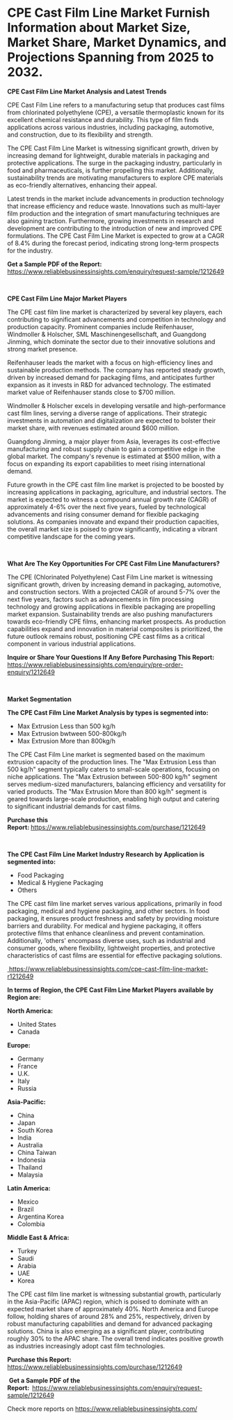 <p><h1>CPE Cast Film Line Market Furnish Information about Market Size, Market Share, Market Dynamics, and Projections Spanning from 2025 to 2032.</h1></p><p><strong>CPE Cast Film Line Market Analysis and Latest Trends</strong></p>
<p><p>CPE Cast Film Line refers to a manufacturing setup that produces cast films from chlorinated polyethylene (CPE), a versatile thermoplastic known for its excellent chemical resistance and durability. This type of film finds applications across various industries, including packaging, automotive, and construction, due to its flexibility and strength.</p><p>The CPE Cast Film Line Market is witnessing significant growth, driven by increasing demand for lightweight, durable materials in packaging and protective applications. The surge in the packaging industry, particularly in food and pharmaceuticals, is further propelling this market. Additionally, sustainability trends are motivating manufacturers to explore CPE materials as eco-friendly alternatives, enhancing their appeal.</p><p>Latest trends in the market include advancements in production technology that increase efficiency and reduce waste. Innovations such as multi-layer film production and the integration of smart manufacturing techniques are also gaining traction. Furthermore, growing investments in research and development are contributing to the introduction of new and improved CPE formulations. The CPE Cast Film Line Market is expected to grow at a CAGR of 8.4% during the forecast period, indicating strong long-term prospects for the industry.</p></p>
<p><strong>Get a Sample PDF of the Report:&nbsp;</strong> <a href="https://www.reliablebusinessinsights.com/enquiry/request-sample/1212649?utm_campaign=3288&utm_medium=2&utm_source=Github&utm_content=ia&utm_term=24032025&utm_id=cpe-cast-film-line">https://www.reliablebusinessinsights.com/enquiry/request-sample/1212649</a></p>
<p>&nbsp;</p>
<p><strong>CPE Cast Film Line Major Market Players</strong></p>
<p><p>The CPE cast film line market is characterized by several key players, each contributing to significant advancements and competition in technology and production capacity. Prominent companies include Reifenhauser, Windmoller & Holscher, SML Maschinengesellschaft, and Guangdong Jinming, which dominate the sector due to their innovative solutions and strong market presence.</p><p>Reifenhauser leads the market with a focus on high-efficiency lines and sustainable production methods. The company has reported steady growth, driven by increased demand for packaging films, and anticipates further expansion as it invests in R&D for advanced technology. The estimated market value of Reifenhauser stands close to $700 million.</p><p>Windmoller & Holscher excels in developing versatile and high-performance cast film lines, serving a diverse range of applications. Their strategic investments in automation and digitalization are expected to bolster their market share, with revenues estimated around $600 million.</p><p>Guangdong Jinming, a major player from Asia, leverages its cost-effective manufacturing and robust supply chain to gain a competitive edge in the global market. The company's revenue is estimated at $500 million, with a focus on expanding its export capabilities to meet rising international demand.</p><p>Future growth in the CPE cast film line market is projected to be boosted by increasing applications in packaging, agriculture, and industrial sectors. The market is expected to witness a compound annual growth rate (CAGR) of approximately 4-6% over the next five years, fueled by technological advancements and rising consumer demand for flexible packaging solutions. As companies innovate and expand their production capacities, the overall market size is poised to grow significantly, indicating a vibrant competitive landscape for the coming years.</p></p>
<p>&nbsp;</p>
<p><strong>What Are The Key Opportunities For CPE Cast Film Line Manufacturers?</strong></p>
<p><p>The CPE (Chlorinated Polyethylene) Cast Film Line market is witnessing significant growth, driven by increasing demand in packaging, automotive, and construction sectors. With a projected CAGR of around 5-7% over the next five years, factors such as advancements in film processing technology and growing applications in flexible packaging are propelling market expansion. Sustainability trends are also pushing manufacturers towards eco-friendly CPE films, enhancing market prospects. As production capabilities expand and innovation in material composites is prioritized, the future outlook remains robust, positioning CPE cast films as a critical component in various industrial applications.</p></p>
<p><strong>Inquire or Share Your Questions If Any Before Purchasing This Report:</strong> <a href="https://www.reliablebusinessinsights.com/enquiry/pre-order-enquiry/1212649?utm_campaign=3288&utm_medium=2&utm_source=Github&utm_content=ia&utm_term=24032025&utm_id=cpe-cast-film-line">https://www.reliablebusinessinsights.com/enquiry/pre-order-enquiry/1212649</a></p>
<p>&nbsp;</p>
<p><strong>Market Segmentation</strong></p>
<p><strong>The CPE Cast Film Line Market Analysis by types is segmented into:</strong></p>
<p><ul><li>Max Extrusion Less than 500 kg/h</li><li>Max Extrusion bwtween 500-800kg/h</li><li>Max Extrusion More than 800kg/h</li></ul></p>
<p><p>The CPE Cast Film Line market is segmented based on the maximum extrusion capacity of the production lines. The "Max Extrusion Less than 500 kg/h" segment typically caters to small-scale operations, focusing on niche applications. The "Max Extrusion between 500-800 kg/h" segment serves medium-sized manufacturers, balancing efficiency and versatility for varied products. The "Max Extrusion More than 800 kg/h" segment is geared towards large-scale production, enabling high output and catering to significant industrial demands for cast films.</p></p>
<p><strong>Purchase this Report:&nbsp;</strong><a href="https://www.reliablebusinessinsights.com/purchase/1212649?utm_campaign=3288&utm_medium=2&utm_source=Github&utm_content=ia&utm_term=24032025&utm_id=cpe-cast-film-line">https://www.reliablebusinessinsights.com/purchase/1212649</a></p>
<p>&nbsp;</p>
<p><strong>The CPE Cast Film Line Market Industry Research by Application is segmented into:</strong></p>
<p><ul><li>Food Packaging</li><li>Medical & Hygiene Packaging</li><li>Others</li></ul></p>
<p><p>The CPE cast film line market serves various applications, primarily in food packaging, medical and hygiene packaging, and other sectors. In food packaging, it ensures product freshness and safety by providing moisture barriers and durability. For medical and hygiene packaging, it offers protective films that enhance cleanliness and prevent contamination. Additionally, 'others' encompass diverse uses, such as industrial and consumer goods, where flexibility, lightweight properties, and protective characteristics of cast films are essential for effective packaging solutions.</p></p>
<p><a href="https://www.reliablebusinessinsights.com/cpe-cast-film-line-market-r1212649?utm_campaign=3288&utm_medium=2&utm_source=Github&utm_content=ia&utm_term=24032025&utm_id=cpe-cast-film-line">&nbsp;https://www.reliablebusinessinsights.com/cpe-cast-film-line-market-r1212649</a></p>
<p><strong>In terms of Region, the CPE Cast Film Line Market Players available by Region are:</strong></p>
<p>
    <p> <strong> North America: </strong>
        <ul>
            <li>United States</li>
            <li>Canada</li>
        </ul>
        </p> 
    <p> <strong> Europe: </strong>
        <ul>
            <li>Germany</li>
            <li>France</li>
            <li>U.K.</li>
            <li>Italy</li>
            <li>Russia</li>
        </ul>
        </p> 
    <p> <strong> Asia-Pacific: </strong>
        <ul>
            <li>China</li>
            <li>Japan</li>
            <li>South Korea</li>
            <li>India</li>
            <li>Australia</li>
            <li>China Taiwan</li>
            <li>Indonesia</li>
            <li>Thailand</li>
            <li>Malaysia</li>
        </ul>
        </p> 
    <p> <strong> Latin America: </strong>
        <ul>
            <li>Mexico</li>
            <li>Brazil</li>
            <li>Argentina Korea</li>
            <li>Colombia</li>
        </ul>
        </p> 
    <p> <strong> Middle East & Africa: </strong>
        <ul>
            <li>Turkey</li>
            <li>Saudi</li>
            <li>Arabia</li>
            <li>UAE</li>
            <li>Korea</li>
        </ul>
    </p>
    </p>
<p><p>The CPE cast film line market is witnessing substantial growth, particularly in the Asia-Pacific (APAC) region, which is poised to dominate with an expected market share of approximately 40%. North America and Europe follow, holding shares of around 28% and 25%, respectively, driven by robust manufacturing capabilities and demand for advanced packaging solutions. China is also emerging as a significant player, contributing roughly 30% to the APAC share. The overall trend indicates positive growth as industries increasingly adopt cast film technologies.</p></p>
<p><strong>Purchase this Report: </strong><a href="https://www.reliablebusinessinsights.com/purchase/1212649?utm_campaign=3288&utm_medium=2&utm_source=Github&utm_content=ia&utm_term=24032025&utm_id=cpe-cast-film-line">https://www.reliablebusinessinsights.com/purchase/1212649</a></p>
<p>&nbsp;<strong>Get a Sample PDF of the Report:&nbsp;&nbsp;</strong><a href="https://www.reliablebusinessinsights.com/enquiry/request-sample/1212649?utm_campaign=3288&utm_medium=2&utm_source=Github&utm_content=ia&utm_term=24032025&utm_id=cpe-cast-film-line">https://www.reliablebusinessinsights.com/enquiry/request-sample/1212649</a></p>
<p><strong></strong></p>
<p>Check more reports on <a href="https://www.reliablebusinessinsights.com/?utm_campaign=3288&utm_medium=2&utm_source=Github&utm_content=ia&utm_term=24032025&utm_id=cpe-cast-film-line">https://www.reliablebusinessinsights.com/</a></p>